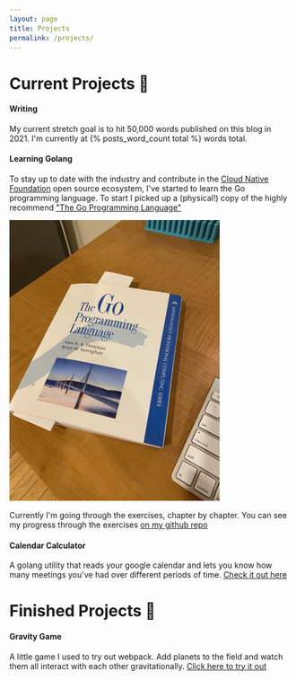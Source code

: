 ```yaml
---
layout: page
title: Projects
permalink: /projects/
---
```


# Current Projects 🌱
#### Writing
My current stretch goal is to hit 50,000 words published on this blog in 2021.  I'm currently at {% posts_word_count total %} words total.

#### Learning Golang
To stay up to date with the industry and contribute in the [Cloud Native Foundation](https://www.cncf.io/) open source ecosystem, I've started to learn the Go programming language.
To start I picked up a (physical!) copy of the highly recommend ["The Go Programming Language"](https://www.amazon.com/Programming-Language-Addison-Wesley-Professional-Computing/dp/0134190440)


![A picture of my copy of The Go Programming Language](/assets/projects/golang-book.jpg)

Currently I'm going through the exercises, chapter by chapter.  You can see my progress through the exercises [on my github repo](https://github.com/cpaika/the-go-programming-language)

#### Calendar Calculator
A golang utility that reads your google calendar and lets you know how many meetings you've had over different periods of time.
[Check it out here](https://github.com/cpaika/calcalc)

# Finished Projects 🌳
#### Gravity Game
A little game I used to try out webpack. Add planets to the field and watch them all interact with each other gravitationally. [Click here to try it out](https://cpaika.github.io/gravity-game/)
